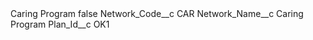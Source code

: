 <?xml version="1.0" encoding="UTF-8"?>
<CustomMetadata xmlns="http://soap.sforce.com/2006/04/metadata" xmlns:xsi="http://www.w3.org/2001/XMLSchema-instance" xmlns:xsd="http://www.w3.org/2001/XMLSchema">
    <label>Caring Program</label>
    <protected>false</protected>
    <values>
        <field>Network_Code__c</field>
        <value xsi:type="xsd:string">CAR</value>
    </values>
    <values>
        <field>Network_Name__c</field>
        <value xsi:type="xsd:string">Caring Program</value>
    </values>
    <values>
        <field>Plan_Id__c</field>
        <value xsi:type="xsd:string">OK1</value>
    </values>
</CustomMetadata>
